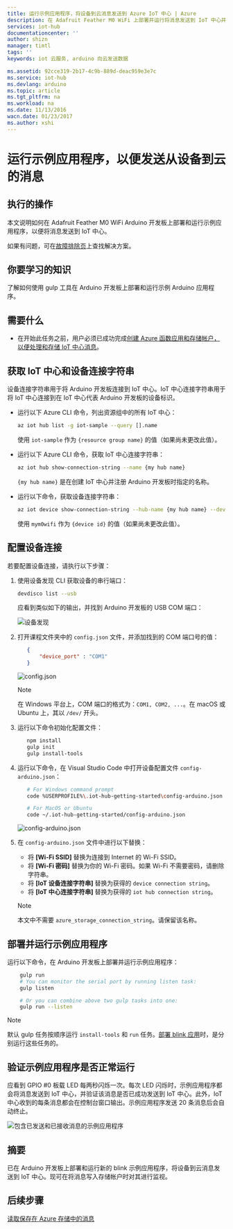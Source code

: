 ```yaml
---
title: 运行示例应用程序，将设备到云消息发送到 Azure IoT 中心 | Azure
description: 在 Adafruit Feather M0 WiFi 上部署并运行将消息发送到 IoT 中心并使 LED 闪烁的示例应用程序。
services: iot-hub
documentationcenter: ''
author: shizn
manager: timtl
tags: ''
keywords: iot 云服务, arduino 向云发送数据

ms.assetid: 92cce319-2b17-4c9b-889d-deac959e3e7c
ms.service: iot-hub
ms.devlang: arduino
ms.topic: article
ms.tgt_pltfrm: na
ms.workload: na
ms.date: 11/13/2016
wacn.date: 01/23/2017
ms.author: xshi
---
```


# 运行示例应用程序，以便发送从设备到云的消息
## 执行的操作
本文说明如何在 Adafruit Feather M0 WiFi Arduino 开发板上部署和运行示例应用程序，以便将消息发送到 IoT 中心。

如果有问题，可在[故障排除页][troubleshooting]上查找解决方案。

## 你要学习的知识
了解如何使用 gulp 工具在 Arduino 开发板上部署和运行示例 Arduino 应用程序。

## 需要什么
* 在开始此任务之前，用户必须已成功完成[创建 Azure 函数应用和存储帐户，以便处理和存储 IoT 中心消息][process-and-store-iot-hub-messages]。

## 获取 IoT 中心和设备连接字符串
设备连接字符串用于将 Arduino 开发板连接到 IoT 中心。IoT 中心连接字符串用于将 IoT 中心连接到在 IoT 中心代表 Arduino 开发板的设备标识。

* 运行以下 Azure CLI 命令，列出资源组中的所有 IoT 中心：

    ```bash
    az iot hub list -g iot-sample --query [].name
    ```

    使用 `iot-sample` 作为 `{resource group name}` 的值（如果尚未更改此值）。

* 运行以下 Azure CLI 命令，获取 IoT 中心连接字符串：

    ```bash
    az iot hub show-connection-string --name {my hub name}
    ```

    `{my hub name}` 是在创建 IoT 中心并注册 Arduino 开发板时指定的名称。

* 运行以下命令，获取设备连接字符串：

    ```bash
    az iot device show-connection-string --hub-name {my hub name} --device-id mym0wifi
    ```

    使用 `mym0wifi` 作为 `{device id}` 的值（如果尚未更改此值）。
## 配置设备连接
若要配置设备连接，请执行以下步骤：

1. 使用设备发现 CLI 获取设备的串行端口：

    ```bash
    devdisco list --usb
    ```

    应看到类似如下的输出，并找到 Arduino 开发板的 USB COM 端口：

    ![设备发现][device-discovery]  

2. 打开课程文件夹中的 `config.json` 文件，并添加找到的 COM 端口号的值：

    ```json
       {
           "device_port" : "COM1"
       }
    ```

    ![config.json][config-json]  

    > [!NOTE]
    >在 Windows 平台上，COM 端口的格式为：`COM1, COM2, ...`。在 macOS 或 Ubuntu 上，其以 `/dev/` 开头。

3. 运行以下命令初始化配置文件：

    ```bash
       npm install
       gulp init
       gulp install-tools
    ```

4. 运行以下命令，在 Visual Studio Code 中打开设备配置文件 `config-arduino.json`：

    ```bash
       # For Windows command prompt
       code %USERPROFILE%\.iot-hub-getting-started\config-arduino.json

       # For MacOS or Ubuntu
       code ~/.iot-hub-getting-started/config-arduino.json
    ```

    ![config-arduino.json][config-arduino-json]  

5. 在 `config-arduino.json` 文件中进行以下替换：

   * 将 **[Wi-Fi SSID]** 替换为连接到 Internet 的 Wi-Fi SSID。
   * 将 **[Wi-Fi 密码]** 替换为你的 Wi-Fi 密码。如果 Wi-Fi 不需要密码，请删除字符串。
   * 将 **[IoT 设备连接字符串]** 替换为获得的 `device connection string`。
   * 将 **[IoT 中心连接字符串]** 替换为获得的 `iot hub connection string`。

    > [!NOTE]
    > 本文中不需要 `azure_storage_connection_string`。请保留该名称。

## 部署并运行示例应用程序
运行以下命令，在 Arduino 开发板上部署并运行示例应用程序：

```bash
    gulp run
    # You can monitor the serial port by running listen task:
    gulp listen

    # Or you can combine above two gulp tasks into one:
    gulp run --listen
```

> [!NOTE]
默认 gulp 任务按顺序运行 `install-tools` 和 `run` 任务。[部署 blink 应用][deployed-the-blink-app]时，是分别运行这些任务的。

## 验证示例应用程序是否正常运行
应看到 GPIO #0 板载 LED 每两秒闪烁一次。每次 LED 闪烁时，示例应用程序都会将消息发送到 IoT 中心，并验证该消息是否已成功发送到 IoT 中心。此外，IoT 中心收到的每条消息都会在控制台窗口输出。示例应用程序发送 20 条消息后会自动终止。

![包含已发送和已接收消息的示例应用程序][sample-application-with-sent-and-received-messages]  

## 摘要
已在 Arduino 开发板上部署和运行新的 blink 示例应用程序，将设备到云消息发送到 IoT 中心。现可在将消息写入存储帐户时对其进行监视。

## 后续步骤
[读取保存在 Azure 存储中的消息][read-messages-persisted-in-azure-storage]
<!-- Images and links -->

[troubleshooting]: ./iot-hub-adafruit-feather-m0-wifi-kit-arduino-troubleshooting.md
[process-and-store-iot-hub-messages]: ./iot-hub-adafruit-feather-m0-wifi-kit-arduino-lesson3-deploy-resource-manager-template.md
[device-discovery]: ./media/iot-hub-adafruit-feather-m0-wifi-lessons/lesson1/device_discovery.png
[config-json]: ./media/iot-hub-adafruit-feather-m0-wifi-lessons/lesson1/vscode-config-mac.png
[config-arduino-json]: ./media/iot-hub-adafruit-feather-m0-wifi-lessons/lesson3/config-arduino.png
[deployed-the-blink-app]: ./iot-hub-adafruit-feather-m0-wifi-kit-arduino-lesson1-deploy-blink-app.md
[sample-application-with-sent-and-received-messages]: ./media/iot-hub-adafruit-feather-m0-wifi-lessons/lesson3/gulp_run_arduino.png
[read-messages-persisted-in-azure-storage]: ./iot-hub-adafruit-feather-m0-wifi-kit-arduino-lesson3-read-table-storage.md

<!---HONumber=Mooncake_0116_2017-->